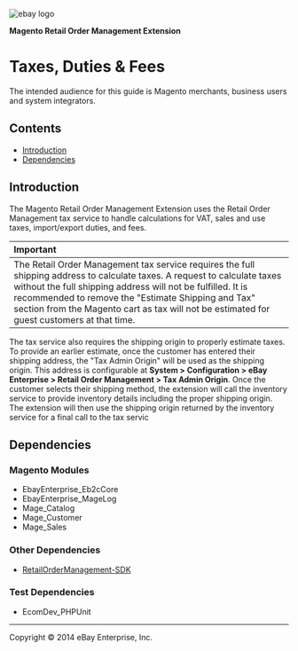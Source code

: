 ![ebay logo](/docs/static/logo-vert.png)

**Magento Retail Order Management Extension**
# Taxes, Duties & Fees

The intended audience for this guide is Magento merchants, business users and system integrators.

## Contents

- [Introduction](#introduction)
- [Dependencies](#dependencies)

## Introduction

The Magento Retail Order Management Extension uses the Retail Order Management tax service to handle calculations for VAT, sales and use taxes, import/export duties, and fees.

| Important |
|:----------|
| The Retail Order Management tax service requires the full shipping address to calculate taxes. A request to calculate taxes without the full shipping address will not be fulfilled. It is recommended to remove the "Estimate Shipping and Tax" section from the Magento cart as tax will not be estimated for guest customers at that time. |

The tax service also requires the shipping origin to properly estimate taxes. To provide an earlier estimate, once the customer has entered their shipping address, the "Tax Admin Origin" will be used as the shipping origin. This address is configurable at **System > Configuration > eBay Enterprise > Retail Order Management > Tax Admin Origin**. Once the customer selects their shipping method, the extension will call the inventory service to provide inventory details including the proper shipping origin. The extension will then use the shipping origin returned by the inventory service for a final call to the tax servic

## Dependencies

### Magento Modules

- EbayEnterprise_Eb2cCore
- EbayEnterprise_MageLog
- Mage_Catalog
- Mage_Customer
- Mage_Sales

### Other Dependencies

- [RetailOrderManagement-SDK](https://github.com/eBayEnterprise/RetailOrderManagement-SDK)

### Test Dependencies

- EcomDev_PHPUnit

- - -
Copyright © 2014 eBay Enterprise, Inc.